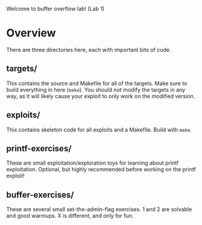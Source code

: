 Welcome to buffer overflow lab! (Lab 1)

# Overview

There are three directories here, each with important bits of code.

## targets/

This contains the source and Makefile for all of the targets. Make
sure to build everything in here (`make`). You should _not_ modify the
targets in any way, as it will likely cause your exploit to only work
on the modified version.

## exploits/

This contains skeleton code for all exploits and a Makefile. Build with
`make`.

## printf-exercises/

These are small exploitation/exploration toys for learning about
printf exploitation. Optional, but highly recommended before working
on the printf exploit!


## buffer-exercises/

These are several small set-the-admin-flag exercises. 1 and 2 are
solvable and good warmups. X is different, and only for fun.